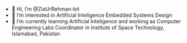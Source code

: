 - 👋 Hi, I’m @ZiaUrRehman-bit
- 👀 I’m interested in Artificial Inteligence Embedded Systems Design
- 🌱 I’m currently learning Artificial Inteligence and working as Computer Engineering Labs Coordinator in Institute of Space Technology, Islamabad, Pakistan 


<!---
ZiaUrRehman-bit/ZiaUrRehman-bit is a ✨ special ✨ repository because its `README.md` (this file) appears on your GitHub profile.
You can click the Preview link to take a look at your changes.
--->
